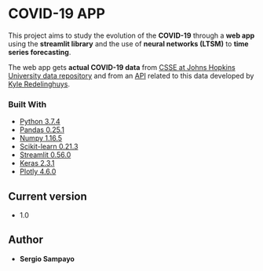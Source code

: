 # COVID-19 APP

This project aims to study the evolution of the **COVID-19** through a **web app** using the **streamlit library** and the use of **neural networks (LTSM)** to **time series forecasting**. 

The web app gets **actual COVID-19 data** from [CSSE at Johns Hopkins University data repository](https://github.com/CSSEGISandData/COVID-19) 
and from an [API](https://covid19api.com/) related to this data developed by [Kyle Redelinghuys](https://twitter.com/ksredelinghuys).

### Built With

* [Python 3.7.4](https://www.python.org/downloads/release/python-374/) 
* [Pandas 0.25.1](https://pandas.pydata.org/) 
* [Numpy 1.16.5](https://numpy.org/)
* [Scikit-learn 0.21.3](https://scikit-learn.org/) 
* [Streamlit 0.56.0](https://www.streamlit.io/) 
* [Keras 2.3.1](https://keras.io/callbacks/) 
* [Plotly 4.6.0](https://plotly.com/) 

## Current version

* 1.0

## Author

* **Sergio Sampayo** 
